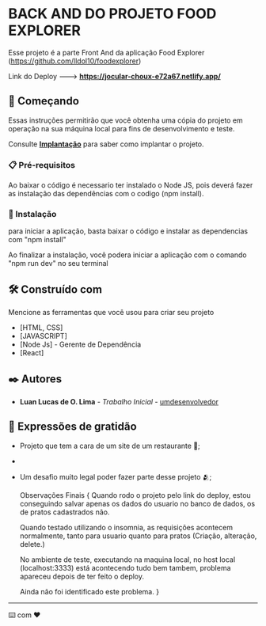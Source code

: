 # BACK AND DO PROJETO FOOD EXPLORER

Esse projeto é a parte Front And da aplicação Food Explorer (https://github.com/lldol10/foodexplorer)

Link do Deploy ---> **https://jocular-choux-e72a67.netlify.app/**

## 🚀 Começando

Essas instruções permitirão que você obtenha uma cópia do projeto em operação na sua máquina local para fins de desenvolvimento e teste.

Consulte **[Implantação](#-implanta%C3%A7%C3%A3o)** para saber como implantar o projeto.

### 📋 Pré-requisitos

Ao baixar o código é necessario ter instalado o Node JS, pois deverá fazer as instalação das dependências com o codigo (npm install).




### 🔧 Instalação

para iniciar a aplicação, basta baixar o código e instalar as dependencias com "npm install"

Ao finalizar a instalação, você podera iniciar a aplicação com o comando "npm run dev" no seu terminal


## 🛠️ Construído com

Mencione as ferramentas que você usou para criar seu projeto

* [HTML, CSS]
* [JAVASCRIPT]
* [Node Js] - Gerente de Dependência
* [React]



## ✒️ Autores

* **Luan Lucas de O. Lima** - *Trabalho Inicial* - [umdesenvolvedor](https://github.com/lldol10)


## 🎁 Expressões de gratidão

* Projeto que tem a cara de um site de um restaurante 📢;
* 
* Um desafio muito legal poder fazer parte desse projeto 🫂;


  Observações Finais {
    Quando rodo o projeto pelo link do deploy, estou conseguindo salvar apenas os dados do usuario no banco de dados,
   os de pratos cadastrados não.
  
    Quando testado utilizando o insomnia, as requisições acontecem normalmente, tanto para usuario quanto para pratos
  (Criação, alteração, delete.)

    No ambiente de teste, executando na maquina local, no host local (localhost:3333) está acontecendo tudo bem tambem,
  problema apareceu depois de ter feito o deploy.

  Ainda não foi identificado este problema.
  }
  
---
⌨️ com ❤️ 
